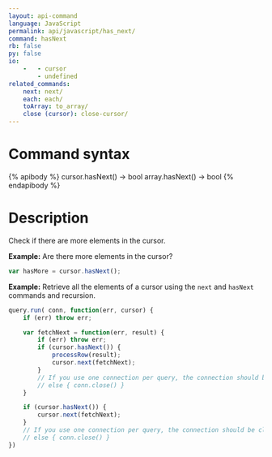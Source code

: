 ```yaml
---
layout: api-command 
language: JavaScript
permalink: api/javascript/has_next/
command: hasNext 
rb: false
py: false
io:
    -   - cursor
        - undefined
related_commands:
    next: next/
    each: each/
    toArray: to_array/
    close (cursor): close-cursor/
---
```


# Command syntax #

{% apibody %}
cursor.hasNext() &rarr; bool
array.hasNext() &rarr; bool
{% endapibody %}

# Description #

Check if there are more elements in the cursor.

__Example:__ Are there more elements in the cursor?

```js
var hasMore = cursor.hasNext();
```

__Example:__ Retrieve all the elements of a cursor using the `next` and `hasNext`
commands and recursion.

```js
query.run( conn, function(err, cursor) {
    if (err) throw err;

    var fetchNext = function(err, result) {
        if (err) throw err;
        if (cursor.hasNext()) {
            processRow(result);
            cursor.next(fetchNext);
        }
        // If you use one connection per query, the connection should be closed.
        // else { conn.close() }
    }

    if (cursor.hasNext()) {
        cursor.next(fetchNext);
    }
    // If you use one connection per query, the connection should be closed.
    // else { conn.close() }
})
```
